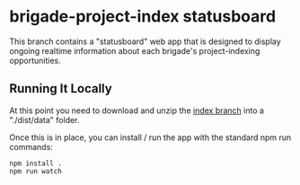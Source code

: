 # brigade-project-index statusboard 

This branch contains a "statusboard" web app that is designed to display ongoing realtime information about each brigade's project-indexing opportunities. 

 
## Running It Locally

At this point you need to download and unzip the [index branch](https://github.com/codeforamerica/brigade-project-index/archive/index.zip) into a "./dist/data" folder.

Once this is in place, you can install / run the app with the standard npm run commands:


```
npm install .
npm run watch
```



